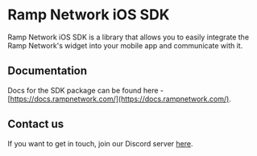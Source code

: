 # Ramp Network iOS SDK

Ramp Network iOS SDK is a library that allows you to easily integrate the Ramp Network's widget into your mobile app and communicate with it.

## Documentation

Docs for the SDK package can be found here - [https://docs.rampnetwork.com/](https://docs.rampnetwork.com/).

## Contact us

If you want to get in touch, join our Discord server [here](https://discord.gg/gPDbBGQ).
